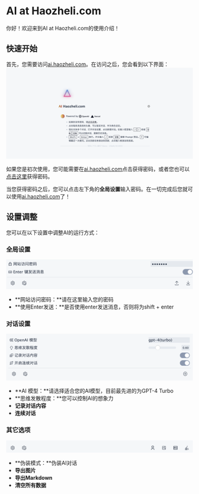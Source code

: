 # AI at Haozheli.com

你好！欢迎来到AI at Haozheli.com的使用介绍！

## 快速开始
首先，您需要访问[ai.haozheli.com](https://ai.haozheli.com)。在访问之后，您会看到以下界面：
![image](/aihaozheli/1.png)

如果您是初次使用，您可能需要在[ai.haozheli.com](https://ai.haozheli.com)点击获得密码，或者您也可以[点击这里](https://www.haozheli.com/getPassword/index.html)获得密码。

当您获得密码之后，您可以点击左下角的**全局设置**输入密码。在一切完成后您就可以使用[ai.haozheli.com](https://ai.haozheli.com)了！

## 设置调整
您可以在以下设置中调整AI的运行方式：

### 全局设置
![image](/aihaozheli/2.png)
- **网站访问密码：**请在这里输入您的密码
- **使用Enter发送：**是否使用enter发送消息，否则将为shift + enter

### 对话设置
![image](/aihaozheli/3.png)
- **AI 模型：**请选择适合您的AI模型，目前最先进的为GPT-4 Turbo
- **思维发散程度：**您可以控制AI的想象力
- **记录对话内容**
- **连续对话**

### 其它选项
![image](/aihaozheli/4.png)
- **伪装模式：**伪装AI对话
- **导出图片**
- **导出Markdown**
- **清空所有数据**